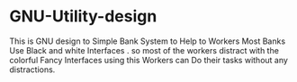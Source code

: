 # GNU-Utility-design
This is GNU design to Simple Bank System to Help to Workers Most Banks Use Black and white Interfaces .
so most of the workers distract with the colorful Fancy Interfaces using this Workers can Do their tasks without any distractions.
